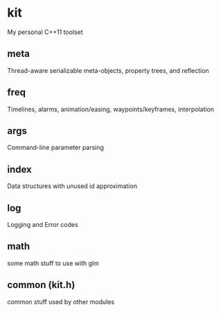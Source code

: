 # kit
My personal C++11 toolset

## meta
Thread-aware serializable meta-objects, property trees, and reflection

## freq
Timelines, alarms, animation/easing, waypoints/keyframes, interpolation

## args
Command-line parameter parsing

## index
Data structures with unused id approximation

## log
Logging and Error codes

## math
some math stuff to use with glm

## common (kit.h)
common stuff used by other modules

